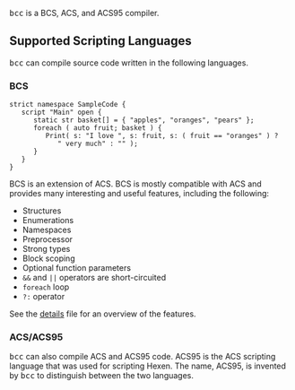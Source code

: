 <kbd>bcc</kbd> is a BCS, ACS, and ACS95 compiler.

## Supported Scripting Languages

<kbd>bcc</kbd> can compile source code written in the following languages.

### BCS

```
strict namespace SampleCode {
   script "Main" open {
      static str basket[] = { "apples", "oranges", "pears" };
      foreach ( auto fruit; basket ) {
         Print( s: "I love ", s: fruit, s: ( fruit == "oranges" ) ?
            " very much" : "" );
      }
   }
}
```

BCS is an extension of ACS. BCS is mostly compatible with ACS and provides many interesting and useful features, including the following:

* Structures
* Enumerations
* Namespaces
* Preprocessor
* Strong types
* Block scoping
* Optional function parameters
* `&&` and `||` operators are short-circuited
* `foreach` loop
* `?:` operator

See the [details](https://github.com/wormt/bcc/blob/bcs/doc/details.md) file for an overview of the features.

### ACS/ACS95
<kbd>bcc</kbd> can also compile ACS and ACS95 code. ACS95 is the ACS scripting language that was used for scripting Hexen. The name, ACS95, is invented by <kbd>bcc</kbd> to distinguish between the two languages.

